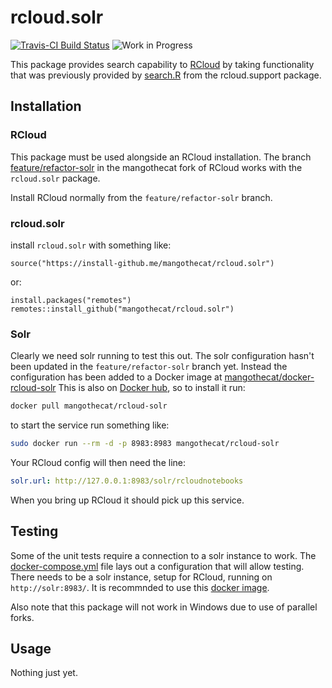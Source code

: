 # rcloud.solr

[![Travis-CI Build Status](https://travis-ci.org/MangoTheCat/rcloud.solr.svg?branch=master)](https://travis-ci.org/MangoTheCat/rcloud.solr)
![Work in Progress](https://img.shields.io/badge/Status-WIP-green.svg)

This package provides search capability to [RCloud](https://github.com/att/rcloud/) by taking functionality that was previously provided by [search.R](https://github.com/att/rcloud/blob/develop/rcloud.support/R/search.R) from the rcloud.support package.

## Installation

### RCloud

This package must be used alongside an RCloud installation. The branch [feature/refactor-solr](https://github.com/mangothecat/rcloud/tree/feature/solr-refactor) in the mangothecat fork of RCloud works with the `rcloud.solr` package.

Install RCloud normally from the `feature/refactor-solr` branch.

### rcloud.solr

install `rcloud.solr` with something like:

```
source("https://install-github.me/mangothecat/rcloud.solr")
```

or:
```
install.packages("remotes")
remotes::install_github("mangothecat/rcloud.solr")
```

### Solr

Clearly we need solr running to test this out. The solr configuration hasn't been updated in the `feature/refactor-solr` branch yet. Instead the configuration has been added to a Docker image at [mangothecat/docker-rcloud-solr](https://github.com/mangothecat/docker-rcloud-solr) This is also on [Docker hub](https://hub.docker.com/r/mangothecat/rcloud-solr/), so to install it run:

```sh
docker pull mangothecat/rcloud-solr
```

to start the service run something like:

```sh
sudo docker run --rm -d -p 8983:8983 mangothecat/rcloud-solr
```

Your RCloud config will then need the line:

```yaml
solr.url: http://127.0.0.1:8983/solr/rcloudnotebooks
```

When you bring up RCloud it should pick up this service.

## Testing

Some of the unit tests require a connection to a solr instance to work. The [docker-compose.yml]("docker-compose.yaml") file lays out a configuration that will allow testing. There needs to be a solr instance, setup for RCloud, running on `http://solr:8983/`. It is recommnded to use this [docker image](https://hub.docker.com/r/mangothecat/rcloud-solr/).

Also note that this package will not work in Windows due to use of parallel forks.

## Usage

Nothing just yet.

